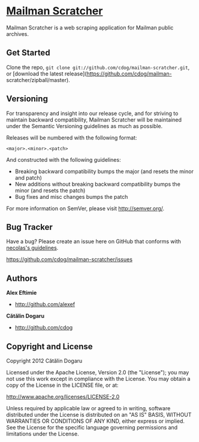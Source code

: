 [Mailman Scratcher](https://github.com/cdog/mailman-scratcher)
===================

Mailman Scratcher is a web scraping application for Mailman public archives.



Get Started
-----------

Clone the repo, `git clone git://github.com/cdog/mailman-scratcher.git`, or
[download the latest release](https://github.com/cdog/mailman-
scratcher/zipball/master).



Versioning
----------

For transparency and insight into our release cycle, and for striving to
maintain backward compatibility, Mailman Scratcher will be maintained under the
Semantic Versioning guidelines as much as possible.

Releases will be numbered with the following format:

`<major>.<minor>.<patch>`

And constructed with the following guidelines:

* Breaking backward compatibility bumps the major (and resets the minor and
  patch)
* New additions without breaking backward compatibility bumps the minor (and
  resets the patch)
* Bug fixes and misc changes bumps the patch

For more information on SemVer, please visit http://semver.org/.



Bug Tracker
-----------

Have a bug? Please create an issue here on GitHub that conforms with [necolas's
guidelines](https://github.com/necolas/issue-guidelines).

https://github.com/cdog/mailman-scratcher/issues



Authors
-------

**Alex Eftimie**

+ http://github.com/alexef

**Cătălin Dogaru**

+ http://github.com/cdog



Copyright and License
---------------------

Copyright 2012 Cătălin Dogaru

Licensed under the Apache License, Version 2.0 (the "License"); you may not use
this work except in compliance with the License. You may obtain a copy of the
License in the LICENSE file, or at:

http://www.apache.org/licenses/LICENSE-2.0

Unless required by applicable law or agreed to in writing, software distributed
under the License is distributed on an "AS IS" BASIS, WITHOUT WARRANTIES OR
CONDITIONS OF ANY KIND, either express or implied. See the License for the
specific language governing permissions and limitations under the License.
